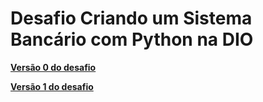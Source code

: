 # Desafio Criando um Sistema Bancário com Python na DIO

**[Versão 0 do desafio](https://github.com/mekaroi/Desafio-projeto-bancario-DIO/blob/main/DESAFIO_V0.md)** 

**[Versão 1 do desafio](https://github.com/mekaroi/Desafio-projeto-bancario-DIO/blob/main/DESAFIO_V1.md)**

